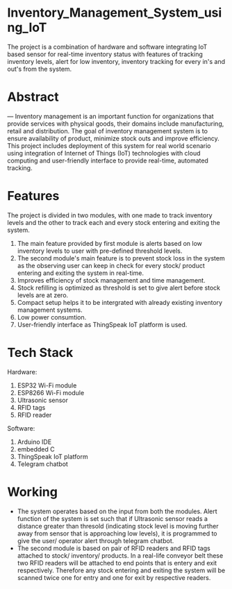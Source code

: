 # Inventory_Management_System_using_IoT
The project is a combination of hardware and software integrating IoT based sensor for real-time inventory status with features of tracking inventory levels, alert for low inventory, inventory tracking for every in's and out's from the system. 
# Abstract
— Inventory management is an important function for organizations that provide services with physical goods, their domains include manufacturing, retail and distribution. The goal of inventory management system is to ensure availability of product, minimize stock outs and improve efficiency.  This project includes deployment of this system for real world scenario using integration of Internet of Things (IoT) technologies with cloud computing and user-friendly interface to provide real-time, automated tracking.
# Features
The project is divided in two modules, with one made to track inventory levels and the other to track each and every stock entering and exiting the system. 
1) The main feature provided by first module is alerts based on low inventory levels to user with pre-defined threshold levels.
2) The second module's main feature is to prevent stock loss in the system as the observing user can keep in check for every stock/ product entering and exiting the system in real-time.
3) Improves efficiency of stock management and time management.
4) Stock refilling is optimized as threshold is set to give alert before stock levels are at zero.
5) Compact setup helps it to be intergrated with already existing inventory management systems.
6) Low power consumtion.
7) User-friendly interface as ThingSpeak IoT platform is used.
# Tech Stack
Hardware:
1) ESP32 Wi-Fi module
2) ESP8266 Wi-Fi module
3) Ultrasonic sensor
4) RFID tags
5) RFID reader

Software:
1) Arduino IDE
2) embedded C
3) ThingSpeak IoT platform
4) Telegram chatbot
# Working 
- The system operates based on the input from both the modules. Alert function of the system is set such that if Ultrasonic sensor reads a distance greater than thresold (indicating stock level is moving further away from sensor that is approaching low levels), it is programmed to give the user/ operator alert through telegram chatbot. 
- The second module is based on pair of RFID readers and RFID tags attached to stock/ inventory/ products. In a real-life conveyor belt these two RFID readers will be attached to end points that is entery and exit respectively. Therefore any stock entering and exiting the system will be scanned twice one for entry and one for exit by respective readers. 
